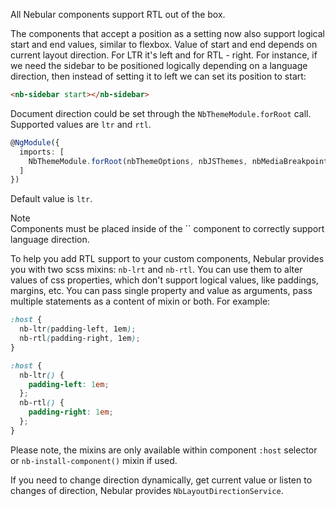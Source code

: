 All Nebular components support RTL out of the box.

The components that accept a position as a setting now also support logical start and end values, similar to flexbox. Value of start and end depends on current layout direction. For LTR it's left and for RTL - right.
For instance, if we need the sidebar to be positioned logically depending on a language direction, then instead of setting it to left we can set its position to start:

```html
<nb-sidebar start></nb-sidebar>
```

Document direction could be set through the `NbThemeModule.forRoot` call. Supported values are `ltr` and `rtl`.

```typescript
@NgModule({
  imports: [
    NbThemeModule.forRoot(nbThemeOptions, nbJSThemes, nbMediaBreakpoints, 'rtl')
  ]
})
```
Default value is `ltr`.

<div class="note note-info">
  <div class="note-title">Note</div>
  <div class="note-body">
    Components must be placed inside of the `<nb-layout></nb-layout>` component to correctly support language direction.
  </div>
</div>

To help you add RTL support to your custom components, Nebular provides you with two scss mixins: `nb-lrt` and `nb-rtl`. You can use them to alter values of css properties, which don't support logical values, like paddings, margins, etc. You can pass single property and value as arguments, pass multiple statements as a content of mixin or both. For example:
```scss
:host {
  nb-ltr(padding-left, 1em);
  nb-rtl(padding-right, 1em);
}
```
```scss
:host {
  nb-ltr() {
    padding-left: 1em;
  };
  nb-rtl() {
    padding-right: 1em;
  };
}
```

Please note, the mixins are only available within component `:host` selector or `nb-install-component()` mixin if used.

If you need to change direction dynamically, get current value or listen to changes of direction, Nebular provides `NbLayoutDirectionService`.
